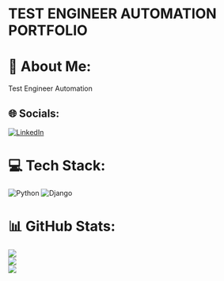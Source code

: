 # TEST ENGINEER AUTOMATION PORTFOLIO
# 💫 About Me:
Test Engineer Automation 

## 🌐 Socials:
[![LinkedIn](https://img.shields.io/badge/LinkedIn-%230077B5.svg?logo=linkedin&logoColor=white)](https://www.linkedin.com/in/ulises-pallar%C3%A9s/) 

# 💻 Tech Stack:
![Python](https://img.shields.io/badge/python-3670A0?style=for-the-badge&logo=python&logoColor=ffdd54) ![Django](https://img.shields.io/badge/django-%23092E20.svg?style=for-the-badge&logo=django&logoColor=white)
# 📊 GitHub Stats:
![](https://github-readme-stats.vercel.app/api?username=ulisespallares888&theme=dark&hide_border=false&include_all_commits=false&count_private=false)<br/>
![](https://github-readme-streak-stats.herokuapp.com/?user=ulisespallares888&theme=dark&hide_border=false)<br/>
![](https://github-readme-stats.vercel.app/api/top-langs/?username=ulisespallares888&theme=dark&hide_border=false&include_all_commits=false&count_private=false&layout=compact)



